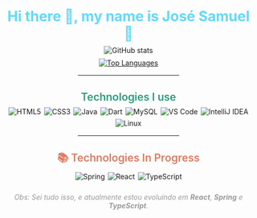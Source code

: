 <div align="center">

<h1 style="font-weight: bold; color: #61dafb; margin-bottom: 0.5rem;">
  Hi there 👋, my name is José Samuel 🚀
</h1>

<!-- GitHub stats -->
<p style="margin: 0.5rem 0;">
  <img src="https://github-readme-stats.vercel.app/api?username=JoseSamueldeMeloSantos&show_icons=true&theme=dark&hide_border=true" alt="GitHub stats" />
</p>
<p style="margin: 0.5rem 0;">
  <a href="https://github.com/JoseSamueldeMeloSantos">
    <img src="https://github-readme-stats.vercel.app/api/top-langs/?username=JoseSamueldeMeloSantos&layout=donut&theme=dark&hide_border=true" alt="Top Languages" />
  </a>
</p>

<hr style="width: 40%; margin: 1rem auto;" />

<h2 style="color: #21a179; font-weight: 600; margin-bottom: 0.5rem;">
  Technologies I use
</h2>

<div style="display: flex; justify-content: center; flex-wrap: wrap; gap: 6px; margin-bottom: 1rem;">
  <img alt="HTML5" src="https://img.shields.io/badge/html5-E34F26?style=flat-square&logo=html5&logoColor=white" />
  <img alt="CSS3" src="https://img.shields.io/badge/css3-1572B6?style=flat-square&logo=css3&logoColor=white" />
  <img alt="Java" src="https://img.shields.io/badge/java-ED8B00?style=flat-square&logo=openjdk&logoColor=white" />
  <img alt="Dart" src="https://img.shields.io/badge/dart-0175C2?style=flat-square&logo=dart&logoColor=white" />
  <img alt="MySQL" src="https://img.shields.io/badge/mysql-4479A1?style=flat-square&logo=mysql&logoColor=white" />
  <img alt="VS Code" src="https://img.shields.io/badge/visualstudiocode-0078D4?style=flat-square&logo=visual-studio-code&logoColor=white" />
  <img alt="IntelliJ IDEA" src="https://img.shields.io/badge/intellijidea-000000?style=flat-square&logo=intellij-idea&logoColor=white" />
  <img alt="Linux" src="https://img.shields.io/badge/linux-FCC624?style=flat-square&logo=linux&logoColor=black" />
</div>

<hr style="width: 40%; margin: 1rem auto;" />

<h2 style="color: #e07a5f; font-weight: 600; margin-bottom: 0.5rem;">
  📚 Technologies In Progress
</h2>

<div style="display: flex; justify-content: center; flex-wrap: wrap; gap: 6px;">
  <img alt="Spring" src="https://img.shields.io/badge/spring-6DB33F?style=flat-square&logo=spring&logoColor=white" />
  <img alt="React" src="https://img.shields.io/badge/react-61DAFB?style=flat-square&logo=react&logoColor=black" />
  <img alt="TypeScript" src="https://img.shields.io/badge/typescript-3178C6?style=flat-square&logo=typescript&logoColor=white" />
</div>

<p style="margin-top: 1.5rem; font-style: italic; color: #999;">
  Obs: Sei tudo isso, e atualmente estou evoluindo em <strong>React</strong>, <strong>Spring</strong> e <strong>TypeScript</strong>.
</p>

</div>
